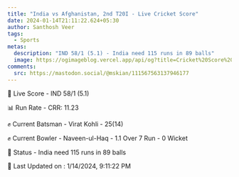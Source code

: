 ```yaml
---
title: "India vs Afghanistan, 2nd T20I - Live Cricket Score"
date: 2024-01-14T21:11:22.624+05:30
author: Santhosh Veer
tags:
  - Sports
metas:
  description: "IND 58/1 (5.1) - India need 115 runs in 89 balls"
  image: https://ogimageblog.vercel.app/api/og?title=Cricket%20Score%20%F0%9F%8F%8F
comments:
  src: https://mastodon.social/@mskian/111567563137946177
---
```


🔴 Live Score - IND 58/1 (5.1)  

📊 Run Rate - CRR: 11.23  

✊ Current Batsman - Virat Kohli - 25(14)  

✊ Current Bowler - Naveen-ul-Haq - 1.1 Over 7 Run - 0 Wicket  

📑 Status - India need 115 runs in 89 balls

<!--more-->

📝 Last Updated on : 1/14/2024, 9:11:22 PM
